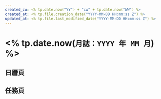 ```yaml
---
created_cw: <% tp.date.now("YY") + "cw" + tp.date.now("WW") %>
created_at: <% tp.file.creation_date("YYYY-MM-DD HH:mm:ss Z") %>
updated_at: <% tp.file.last_modified_date("YYYY-MM-DD HH:mm:ss Z") %>
---
```


# <% tp.date.now(`月誌：YYYY 年 MM 月`) %>

## 日曆頁

## 任務頁
